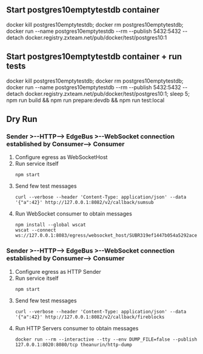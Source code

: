 ## Start postgres10emptytestdb container
docker kill postgres10emptytestdb; docker rm postgres10emptytestdb; docker run --name postgres10emptytestdb --rm --publish 5432:5432 --detach docker.registry.zxteam.net/pub/docker/test/postgres10:1


## Start postgres10emptytestdb container + run tests
docker kill postgres10emptytestdb; docker rm postgres10emptytestdb; docker run --name postgres10emptytestdb --rm --publish 5432:5432 --detach docker.registry.zxteam.net/pub/docker/test/postgres10:1; sleep 5; npm run build && npm run prepare:devdb && npm run test:local

## Dry Run

### Sender >--HTTP--> EdgeBus >--WebSocket connection established by Consumer--> Consumer

1. Configure egress as WebSocketHost
1. Run service itself
	```shell
	npm start
	```
1. Send few test messages
	```shell
	curl --verbose --header 'Content-Type: application/json' --data '{"a":42}' http://127.0.0.1:8082/v2/callback/sumsub
	```
1. Run WebSocket consumer to obtain messages
	```shell
	npm install --global wscat
	wscat --connect ws://127.0.0.1:8083/egress/websocket_host/SUBR319ef1447b054a5292acecf40345b89b
	```

### Sender >--HTTP--> EdgeBus >--WebSocket connection established by Consumer--> Consumer

1. Configure egress as HTTP Sender
1. Run service itself
	```shell
	npm start
	```
1. Send few test messages
	```shell
	curl --verbose --header 'Content-Type: application/json' --data '{"a":42}' http://127.0.0.1:8082/v2/callback/fireblocks
	```
1. Run HTTP Servers consumer to obtain messages
	```shell
	docker run --rm --interactive --tty --env DUMP_FILE=false --publish 127.0.0.1:8020:8080/tcp theanurin/http-dump
	```

